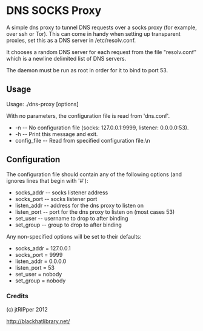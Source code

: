 # DNS SOCKS Proxy

A simple dns proxy to tunnel DNS requests over a socks proxy (for example, over ssh or Tor). This can come in handy when setting up transparent proxies, set this as a DNS server in /etc/resolv.conf.

It chooses a random DNS server for each request from the file "resolv.conf" which is a newline delimited list of DNS servers. 

The daemon must be run as root in order for it to bind to port 53.

## Usage

Usage: ./dns-proxy [options]

With no parameters, the configuration file is read from 'dns.conf'.

* -n          -- No configuration file (socks: 127.0.0.1:9999, listener: 0.0.0.0:53).
* -h          -- Print this message and exit.
* config_file -- Read from specified configuration file.\n

## Configuration

The configuration file should contain any of the following options (and ignores lines that begin with '#'):

* socks_addr  -- socks listener address
* socks_port  -- socks listener port
* listen_addr -- address for the dns proxy to listen on
* listen_port -- port for the dns proxy to listen on (most cases 53)
* set_user    -- username to drop to after binding
* set_group   -- group to drop to after binding

Any non-specified options will be set to their defaults:

* socks_addr = 127.0.0.1
* socks_port = 9999
* listen_addr = 0.0.0.0
* listen_port = 53
* set_user = nobody
* set_group = nobody

### Credits

(c) jtRIPper 2012

http://blackhatlibrary.net/
